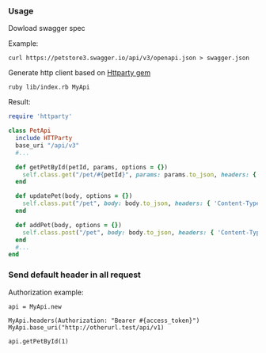 ### Usage

Dowload swagger spec

Example:

```
curl https://petstore3.swagger.io/api/v3/openapi.json > swagger.json
```

Generate http client based on [Httparty gem](https://github.com/jnunemaker/httparty)

```
ruby lib/index.rb MyApi
```

Result:

```rb
require 'httparty'

class PetApi
  include HTTParty
  base_uri "/api/v3"
  #...

  def getPetById(petId, params, options = {})
    self.class.get("/pet/#{petId}", params: params.to_json, headers: { 'Content-Type' => 'application/json' }.merge(options))
  end

  def updatePet(body, options = {})
    self.class.put("/pet", body: body.to_json, headers: { 'Content-Type' => 'application/json' }.merge(options))
  end

  def addPet(body, options = {})
    self.class.post("/pet", body: body.to_json, headers: { 'Content-Type' => 'application/json' }.merge(options))
  end
  #...
end
```

### Send default header in all request

Authorization example:

```
api = MyApi.new

MyApi.headers(Authorization: "Bearer #{access_token}")
MyApi.base_uri("http://otherurl.test/api/v1)

api.getPetById(1)
```
